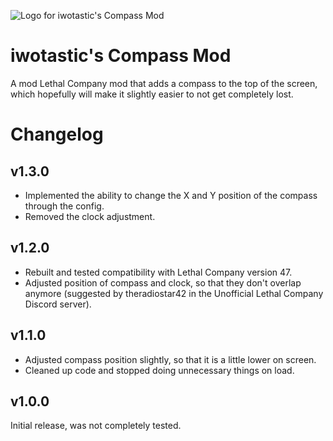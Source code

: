 ![Logo for iwotastic's Compass Mod](https://github.com/iwotastic/IwotasticsCompassMod/blob/master/icon.png?raw=true)

# iwotastic's Compass Mod

A mod Lethal Company mod that adds a compass to the top of the screen, which hopefully will make it slightly easier to not get completely lost.

# Changelog

## v1.3.0
- Implemented the ability to change the X and Y position of the compass through the config.
- Removed the clock adjustment.

## v1.2.0
- Rebuilt and tested compatibility with Lethal Company version 47.
- Adjusted position of compass and clock, so that they don't overlap anymore (suggested by theradiostar42 in the Unofficial Lethal Company Discord server).

## v1.1.0
- Adjusted compass position slightly, so that it is a little lower on screen.
- Cleaned up code and stopped doing unnecessary things on load.

## v1.0.0
Initial release, was not completely tested.
